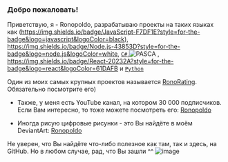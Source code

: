 ### Добро пожаловать!
Приветствую, я - Ronopoldo, разрабатываю проекты на таких языках как (https://img.shields.io/badge/JavaScript-F7DF1E?style=for-the-badge&logo=javascript&logoColor=black), 	https://img.shields.io/badge/Node.js-43853D?style=for-the-badge&logo=node.js&logoColor=white, [`C#`](https://img.shields.io/badge/TypeScript-007ACC?style=for-the-badge&logo=typescript&logoColor=white),![PASCA](https://user-images.githubusercontent.com/69480820/193680118-dcfca0fc-0d92-40f8-9a01-f63bffcf6e2f.png)
 , https://img.shields.io/badge/React-20232A?style=for-the-badge&logo=react&logoColor=61DAFB и [`Python`](https://img.shields.io/badge/Python-14354C?style=for-the-badge&logo=python&logoColor=white)

Один из моих самых крупных проектов называется [RonoRating](https://github.com/Ronopoldo/RonoRating "RonoRating"). Обязательно посмотрите его)

- Также, у меня есть YouTube канал, на котором 30 000 подписчиков. Если Вам интересно, то тоже можете посмотреть его: [Ronopoldo](http://youtube.com/ronopoldo "Ronopoldo")

- Иногда рисую цифровые рисунки - это Вы найдёте в моём DeviantArt: [Ronopoldo](https://www.deviantart.com/ronopoldo "Ronopoldo")

Не уверен, что Вы найдёте что-либо полезное как там, так и здесь, на GitHub. Но в любом случае, рад, что Вы зашли ^^
![image](https://user-images.githubusercontent.com/69480820/193677454-37c38b6d-7109-4e77-971c-e6475a1237a2.png)
